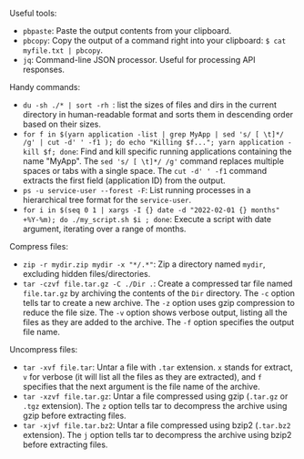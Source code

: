 Useful tools:
- `pbpaste`: Paste the output contents from your clipboard.
- `pbcopy`: Copy the output of a command right into your clipboard: `$ cat myfile.txt | pbcopy`.
- `jq`: Command-line JSON processor. Useful for processing API responses.

Handy commands:
- `du -sh ./* | sort -rh `: list the sizes of files and dirs in the current directory in human-readable format and sorts them in descending order based on their sizes.
- `for f in $(yarn application -list | grep MyApp | sed 's/ [ \t]*/ /g' | cut -d' ' -f1 ); do echo "Killing $f..."; yarn application -kill $f; done`: Find and kill specific running applications containing the name "MyApp". The `sed 's/ [ \t]*/ /g'` command replaces multiple spaces or tabs with a single space. The `cut -d' ' -f1` command extracts the first field (application ID) from the output. 
- `ps -u service-user --forest -F`: List running processes in a hierarchical tree format for the `service-user`.
- `for i in $(seq 0 1 | xargs -I {} date -d "2022-02-01 {} months" +%Y-%m); do ./my_script.sh $i ; done`: Execute a script with date argument, iterating over a range of months.

Compress files:
- `zip -r mydir.zip mydir -x "*/.*"`: Zip a directory named `mydir`, excluding hidden files/directories.
- `tar -czvf file.tar.gz -C ./Dir .`: Create a compressed tar file named `file.tar.gz` by archiving the contents of the `Dir` directory. The `-c` option tells tar to create a new archive. The `-z` option uses gzip compression to reduce the file size. The `-v` option shows verbose output, listing all the files as they are added to the archive. The `-f` option specifies the output file name.

Uncompress files:
- `tar -xvf file.tar`: Untar a  file with `.tar` extension. `x` stands for extract, `v` for verbose (it will list all the files as they are extracted), and `f` specifies that the next argument is the file name of the archive.
- `tar -xzvf file.tar.gz`: Untar a file compressed using gzip (`.tar.gz` or `.tgz` extension). The `z` option tells tar to decompress the archive using gzip before extracting files.
- `tar -xjvf file.tar.bz2`: Untar a file compressed using bzip2 (`.tar.bz2` extension). The `j` option tells tar to decompress the archive using bzip2 before extracting files.



